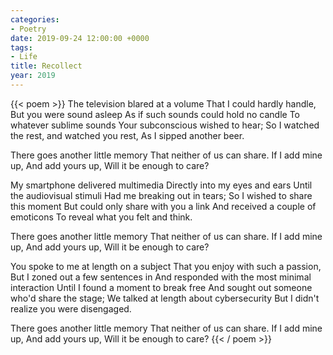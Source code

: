 ```yaml
---
categories:
- Poetry
date: 2019-09-24 12:00:00 +0000
tags:
- Life
title: Recollect
year: 2019
---
```

{{< poem >}}
The television blared at a volume 
That I could hardly handle,
But you were sound asleep 
As if such sounds could hold no candle
To whatever sublime sounds 
Your subconscious wished to hear;
So I watched the rest, and watched you rest, 
As I sipped another beer.

There goes another little memory
That neither of us can share.
If I add mine up,
And add yours up,
Will it be enough to care?

My smartphone delivered multimedia 
Directly into my eyes and ears
Until the audiovisual stimuli
Had me breaking out in tears;
So I wished to share this moment
But could only share with you a link
And received a couple of emoticons
To reveal what you felt and think.

There goes another little memory
That neither of us can share.
If I add mine up,
And add yours up,
Will it be enough to care?

You spoke to me at length on a subject
That you enjoy with such a passion,
But I zoned out a few sentences in
And responded with the most minimal interaction
Until I found a moment to break free
And sought out someone who'd share the stage;
We talked at length about cybersecurity
But I didn't realize you were disengaged.

There goes another little memory
That neither of us can share.
If I add mine up,
And add yours up,
Will it be enough to care?
{{< / poem >}}